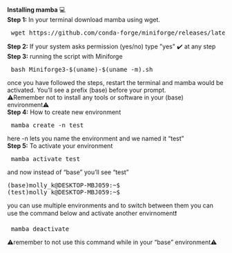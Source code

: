**Installing mamba** 💻   
**Step 1:** In your terminal download mamba using wget.   
<pre> wget https://github.com/conda-forge/miniforge/releases/latest/download/Miniforge3-$(uname)-$(uname -m).sh </pre>    
**Step 2:** If your system asks permission (yes/no) type "yes" ✔️ at any step  
**Step 3:** running the script with Miniforge   
<pre> bash Miniforge3-$(uname)-$(uname -m).sh </pre> 
once you have followed the steps, restart the terminal and mamba would be activated. You’ll see a prefix (base) before your prompt.       
⚠️Remember not to install any tools or software in your (base) environment⚠️     
**Step 4:** How to create new environment  
<pre> mamba create -n test </pre>  
here -n lets you name the environment and we named it “test”   
**Step 5:** To activate your environment   
<pre> mamba activate test </pre> 
and now instead of “base” you’ll see “test” 
<pre>(base)molly_k@DESKTOP-MBJ059:~$ 
(test)molly_k@DESKTOP-MBJ059:~$ </pre>
you can use multiple environments and to switch between them you can use the command below and activate another envirnoment❗   
<pre> mamba deactivate </pre>   
⚠️remember to not use this command while in your “base” environment⚠️ 












